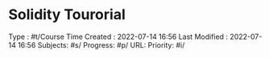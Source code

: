 # Solidity Tourorial
Type : #t/Course
Time Created : 2022-07-14 16:56
Last Modified : 2022-07-14 16:56
Subjects: #s/
Progress: #p/ 
URL:
Priority: #i/
